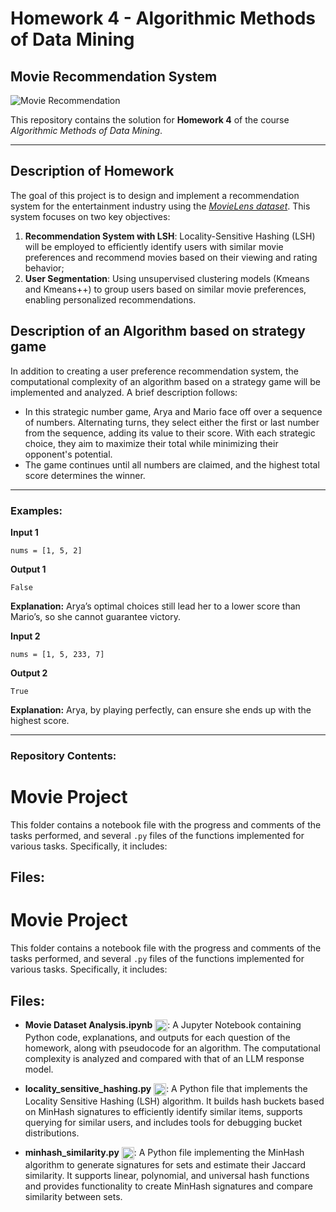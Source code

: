 # Homework 4 - Algorithmic Methods of Data Mining

## Movie Recommendation System 

![Movie Recommendation](https://www.justwatch.com/appassets/img/home/global-home-bg-comp.png)

This repository contains the solution for **Homework 4** of the course *Algorithmic Methods of Data Mining*.

---

## Description of Homework
The goal of this project is to design and implement a recommendation system for the entertainment industry using the [*MovieLens dataset*](https://www.kaggle.com/datasets/grouplens/movielens-20m-dataset?select=rating.csv). This system focuses on two key objectives:  

1. **Recommendation System with LSH**: Locality-Sensitive Hashing (LSH) will be employed to efficiently identify users with similar movie preferences and recommend movies based on their viewing and rating behavior;
2. **User Segmentation**: Using unsupervised clustering models (Kmeans and Kmeans++) to group users based on similar movie preferences, enabling personalized recommendations.

## Description of an Algorithm based on strategy game
In addition to creating a user preference recommendation system, the computational complexity of an algorithm based on a strategy game will be implemented and analyzed. A brief description follows:
- In this strategic number game, Arya and Mario face off over a sequence of numbers. Alternating turns, they select either the first or last number from the sequence, adding its value to their score. With each strategic choice, they aim to maximize their total while minimizing their opponent's potential. 
- The game continues until all numbers are claimed, and the highest total score determines the winner.
  
---

### Examples:

**Input 1**

```nums = [1, 5, 2]```

**Output 1**

```False```

**Explanation:** Arya’s optimal choices still lead her to a lower score than Mario’s, so she cannot guarantee victory.

**Input 2**

```nums = [1, 5, 233, 7]```

**Output 2**

```True```

**Explanation:** Arya, by playing perfectly, can ensure she ends up with the highest score.

---

### Repository Contents:

# Movie Project

This folder contains a notebook file with the progress and comments of the tasks performed, and several `.py` files of the functions implemented for various tasks. Specifically, it includes:

## Files:

# Movie Project

This folder contains a notebook file with the progress and comments of the tasks performed, and several `.py` files of the functions implemented for various tasks. Specifically, it includes:

## Files:

- **Movie Dataset Analysis.ipynb** <img src="https://upload.wikimedia.org/wikipedia/commons/thumb/3/38/Jupyter_logo.svg/1200px-Jupyter_logo.svg.png" style="vertical-align: middle" width="20" height="20">: A Jupyter Notebook containing Python code, explanations, and outputs for each question of the homework, along with pseudocode for an algorithm. The computational complexity is analyzed and compared with that of an LLM response model.

- **locality_sensitive_hashing.py** <img src="https://cdn.iconscout.com/icon/free/png-256/python-14-569257.png"  style="vertical-align: middle"  width="20" height="20">: A Python file that implements the Locality Sensitive Hashing (LSH) algorithm. It builds hash buckets based on MinHash signatures to efficiently identify similar items, supports querying for similar users, and includes tools for debugging bucket distributions.

- **minhash_similarity.py** <img src="https://cdn.iconscout.com/icon/free/png-256/python-14-569257.png"  style="vertical-align: middle" width="20" height="20">: A Python file implementing the MinHash algorithm to generate signatures for sets and estimate their Jaccard similarity. It supports linear, polynomial, and universal hash functions and provides functionality to create MinHash signatures and compare similarity between sets.





